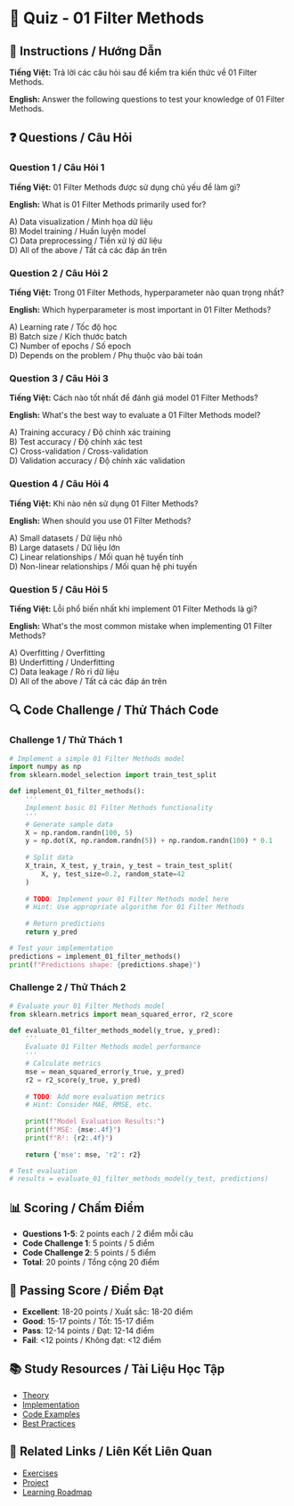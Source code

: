 # 🧠 Quiz - 01 Filter Methods

## 📝 Instructions / Hướng Dẫn

**Tiếng Việt:** Trả lời các câu hỏi sau để kiểm tra kiến thức về 01 Filter Methods.

**English:** Answer the following questions to test your knowledge of 01 Filter Methods.

## ❓ Questions / Câu Hỏi

### Question 1 / Câu Hỏi 1
**Tiếng Việt:** 01 Filter Methods được sử dụng chủ yếu để làm gì?

**English:** What is 01 Filter Methods primarily used for?

A) Data visualization / Minh họa dữ liệu  
B) Model training / Huấn luyện model  
C) Data preprocessing / Tiền xử lý dữ liệu  
D) All of the above / Tất cả các đáp án trên

### Question 2 / Câu Hỏi 2
**Tiếng Việt:** Trong 01 Filter Methods, hyperparameter nào quan trọng nhất?

**English:** Which hyperparameter is most important in 01 Filter Methods?

A) Learning rate / Tốc độ học  
B) Batch size / Kích thước batch  
C) Number of epochs / Số epoch  
D) Depends on the problem / Phụ thuộc vào bài toán

### Question 3 / Câu Hỏi 3
**Tiếng Việt:** Cách nào tốt nhất để đánh giá model 01 Filter Methods?

**English:** What's the best way to evaluate a 01 Filter Methods model?

A) Training accuracy / Độ chính xác training  
B) Test accuracy / Độ chính xác test  
C) Cross-validation / Cross-validation  
D) Validation accuracy / Độ chính xác validation

### Question 4 / Câu Hỏi 4
**Tiếng Việt:** Khi nào nên sử dụng 01 Filter Methods?

**English:** When should you use 01 Filter Methods?

A) Small datasets / Dữ liệu nhỏ  
B) Large datasets / Dữ liệu lớn  
C) Linear relationships / Mối quan hệ tuyến tính  
D) Non-linear relationships / Mối quan hệ phi tuyến

### Question 5 / Câu Hỏi 5
**Tiếng Việt:** Lỗi phổ biến nhất khi implement 01 Filter Methods là gì?

**English:** What's the most common mistake when implementing 01 Filter Methods?

A) Overfitting / Overfitting  
B) Underfitting / Underfitting  
C) Data leakage / Rò rỉ dữ liệu  
D) All of the above / Tất cả các đáp án trên

## 🔍 Code Challenge / Thử Thách Code

### Challenge 1 / Thử Thách 1
```python
# Implement a simple 01 Filter Methods model
import numpy as np
from sklearn.model_selection import train_test_split

def implement_01_filter_methods():
    '''
    Implement basic 01 Filter Methods functionality
    '''
    # Generate sample data
    X = np.random.randn(100, 5)
    y = np.dot(X, np.random.randn(5)) + np.random.randn(100) * 0.1
    
    # Split data
    X_train, X_test, y_train, y_test = train_test_split(
        X, y, test_size=0.2, random_state=42
    )
    
    # TODO: Implement your 01 Filter Methods model here
    # Hint: Use appropriate algorithm for 01 Filter Methods
    
    # Return predictions
    return y_pred

# Test your implementation
predictions = implement_01_filter_methods()
print(f"Predictions shape: {predictions.shape}")
```

### Challenge 2 / Thử Thách 2
```python
# Evaluate your 01 Filter Methods model
from sklearn.metrics import mean_squared_error, r2_score

def evaluate_01_filter_methods_model(y_true, y_pred):
    '''
    Evaluate 01 Filter Methods model performance
    '''
    # Calculate metrics
    mse = mean_squared_error(y_true, y_pred)
    r2 = r2_score(y_true, y_pred)
    
    # TODO: Add more evaluation metrics
    # Hint: Consider MAE, RMSE, etc.
    
    print(f"Model Evaluation Results:")
    print(f"MSE: {mse:.4f}")
    print(f"R²: {r2:.4f}")
    
    return {'mse': mse, 'r2': r2}

# Test evaluation
# results = evaluate_01_filter_methods_model(y_test, predictions)
```

## 📊 Scoring / Chấm Điểm

- **Questions 1-5**: 2 points each / 2 điểm mỗi câu
- **Code Challenge 1**: 5 points / 5 điểm
- **Code Challenge 2**: 5 points / 5 điểm
- **Total**: 20 points / Tổng cộng 20 điểm

## 🎯 Passing Score / Điểm Đạt

- **Excellent**: 18-20 points / Xuất sắc: 18-20 điểm
- **Good**: 15-17 points / Tốt: 15-17 điểm  
- **Pass**: 12-14 points / Đạt: 12-14 điểm
- **Fail**: <12 points / Không đạt: <12 điểm

## 📚 Study Resources / Tài Liệu Học Tập

- [Theory](./THEORY_01_filter_methods.md)
- [Implementation](./IMPLEMENTATION_01_filter_methods.md)
- [Code Examples](./CODE_EXAMPLES_01_filter_methods.md)
- [Best Practices](./BEST_PRACTICES_01_filter_methods.md)

## 🔗 Related Links / Liên Kết Liên Quan

- [Exercises](./EXERCISES_01_filter_methods.md)
- [Project](./PROJECT_01_filter_methods.md)
- [Learning Roadmap](./LEARNING_ROADMAP_01_filter_methods.md)
